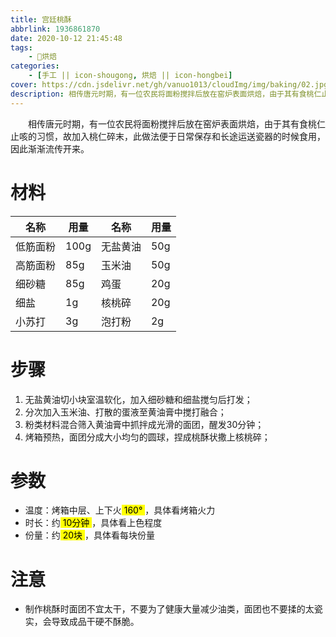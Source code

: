 ```yaml
---
title: 宫廷桃酥
abbrlink: 1936861870
date: 2020-10-12 21:45:48
tags:
    - 🍰烘焙
categories:
    - [手工 || icon-shougong, 烘焙 || icon-hongbei]
cover: https://cdn.jsdelivr.net/gh/vanuo1013/cloudImg/img/baking/02.jpg
description: 相传唐元时期，有一位农民将面粉搅拌后放在窑炉表面烘焙，由于其有食桃仁止咳的习惯，故加入桃仁碎末，此做法便于日常保存和长途运送瓷器的时候食用，因此渐渐流传开来。
---
```


　　相传唐元时期，有一位农民将面粉搅拌后放在窑炉表面烘焙，由于其有食桃仁止咳的习惯，故加入桃仁碎末，此做法便于日常保存和长途运送瓷器的时候食用，因此渐渐流传开来。

# 材料

| 名称     | 用量 | 名称     | 用量 |
| -------- | ---- | -------- | ---- |
| 低筋面粉 | 100g | 无盐黄油 | 50g  |
| 高筋面粉 | 85g  | 玉米油   | 50g  |
| 细砂糖   | 85g  | 鸡蛋     | 20g  |
| 细盐     | 1g   | 核桃碎   | 20g  |
| 小苏打   | 3g   | 泡打粉   | 2g   |



# 步骤

1. 无盐黄油切小块室温软化，加入细砂糖和细盐搅匀后打发；
2. 分次加入玉米油、打散的蛋液至黄油膏中搅打融合；
3. 粉类材料混合筛入黄油膏中抓拌成光滑的面团，醒发30分钟；
4. 烤箱预热，面团分成大小均匀的圆球，捏成桃酥状撒上核桃碎；



# 参数

+ 温度：烤箱中层、上下火<mark> 160° </mark>，具体看烤箱火力
+ 时长：约<mark> 10分钟 </mark>，具体看上色程度
+ 份量：约<mark> 20块 </mark>，具体看每块份量



# 注意

- 制作桃酥时面团不宜太干，不要为了健康大量减少油类，面团也不要揉的太瓷实，会导致成品干硬不酥脆。